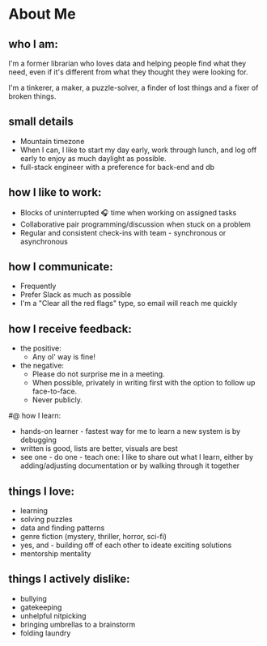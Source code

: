 
# About Me

## who I am:
I'm a former librarian who loves data and helping people find what they need, even if it's different from what they thought they were looking for.

I'm a tinkerer, a maker, a puzzle-solver, a finder of lost things and a fixer of broken things. 

## small details
- Mountain timezone
- When I can, I like to start my day early, work through lunch, and log off early to enjoy as much daylight as possible.
- full-stack engineer with a preference for back-end and db

## how I like to work:
- Blocks of uninterrupted 🎧  time when working on assigned tasks
- Collaborative pair programming/discussion when stuck on a problem
- Regular and consistent check-ins with team - synchronous or asynchronous


## how I communicate:
- Frequently
- Prefer Slack as much as possible
- I'm a "Clear all the red flags" type, so email will reach me quickly


## how I receive feedback:
- the positive:
	- Any ol' way is fine! 
- the negative:
	- Please do not surprise me in a meeting. 
	- When possible, privately in writing first with the option to follow up face-to-face.
	- Never publicly.


#@ how I learn:
- hands-on learner - fastest way for me to learn a new system is by debugging
- written is good, lists are better, visuals are best
- see one - do one - teach one: I like to share out what I learn, either by adding/adjusting documentation or by walking through it together


## things I love:
- learning
- solving puzzles
- data and finding patterns
- genre fiction (mystery, thriller, horror, sci-fi)
- yes, and - building off of each other to ideate exciting solutions
- mentorship mentality


## things I actively dislike:
- bullying
- gatekeeping
- unhelpful nitpicking 
- bringing umbrellas to a brainstorm
- folding laundry